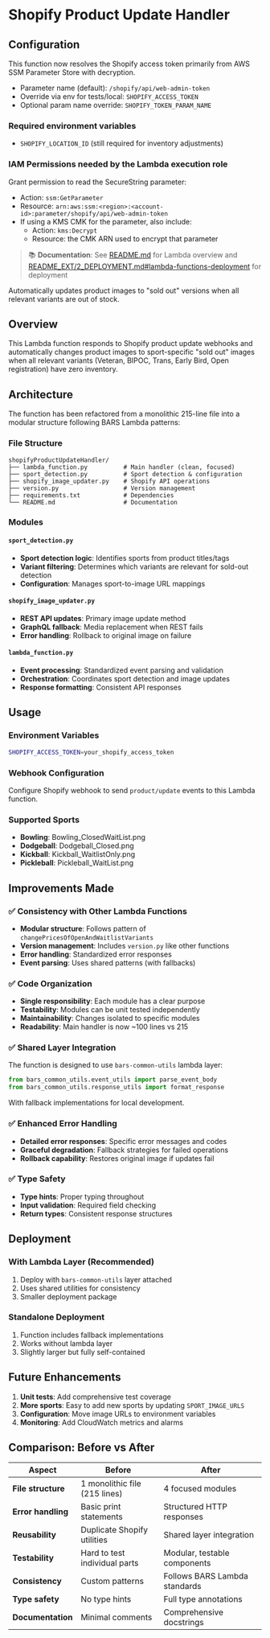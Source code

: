 # Shopify Product Update Handler

## Configuration

This function now resolves the Shopify access token primarily from AWS SSM Parameter Store with decryption.

- Parameter name (default): `/shopify/api/web-admin-token`
- Override via env for tests/local: `SHOPIFY_ACCESS_TOKEN`
- Optional param name override: `SHOPIFY_TOKEN_PARAM_NAME`

### Required environment variables

- `SHOPIFY_LOCATION_ID` (still required for inventory adjustments)

### IAM Permissions needed by the Lambda execution role

Grant permission to read the SecureString parameter:

- Action: `ssm:GetParameter`
- Resource: `arn:aws:ssm:<region>:<account-id>:parameter/shopify/api/web-admin-token`
- If using a KMS CMK for the parameter, also include:
  - Action: `kms:Decrypt`
  - Resource: the CMK ARN used to encrypt that parameter

> 📚 **Documentation**: See [README.md](../../README.md#lambda-functions) for Lambda overview and [README_EXT/2_DEPLOYMENT.md#lambda-functions-deployment](../../README_EXT/2_DEPLOYMENT.md#lambda-functions-deployment) for deployment

Automatically updates product images to "sold out" versions when all relevant variants are out of stock.

## Overview

This Lambda function responds to Shopify product update webhooks and automatically changes product images to sport-specific "sold out" images when all relevant variants (Veteran, BIPOC, Trans, Early Bird, Open registration) have zero inventory.

## Architecture

The function has been refactored from a monolithic 215-line file into a modular structure following BARS Lambda patterns:

### File Structure

```
shopifyProductUpdateHandler/
├── lambda_function.py          # Main handler (clean, focused)
├── sport_detection.py          # Sport detection & configuration
├── shopify_image_updater.py    # Shopify API operations
├── version.py                  # Version management
├── requirements.txt            # Dependencies
└── README.md                   # Documentation
```

### Modules

#### `sport_detection.py`
- **Sport detection logic**: Identifies sports from product titles/tags
- **Variant filtering**: Determines which variants are relevant for sold-out detection
- **Configuration**: Manages sport-to-image URL mappings

#### `shopify_image_updater.py`
- **REST API updates**: Primary image update method
- **GraphQL fallback**: Media replacement when REST fails
- **Error handling**: Rollback to original image on failure

#### `lambda_function.py`
- **Event processing**: Standardized event parsing and validation
- **Orchestration**: Coordinates sport detection and image updates
- **Response formatting**: Consistent API responses

## Usage

### Environment Variables

```bash
SHOPIFY_ACCESS_TOKEN=your_shopify_access_token
```

### Webhook Configuration

Configure Shopify webhook to send `product/update` events to this Lambda function.

### Supported Sports

- **Bowling**: Bowling_ClosedWaitList.png
- **Dodgeball**: Dodgeball_Closed.png
- **Kickball**: Kickball_WaitlistOnly.png
- **Pickleball**: Pickleball_WaitList.png

## Improvements Made

### ✅ Consistency with Other Lambda Functions

- **Modular structure**: Follows pattern of `changePricesOfOpenAndWaitlistVariants`
- **Version management**: Includes `version.py` like other functions
- **Error handling**: Standardized error responses
- **Event parsing**: Uses shared patterns (with fallbacks)

### ✅ Code Organization

- **Single responsibility**: Each module has a clear purpose
- **Testability**: Modules can be unit tested independently
- **Maintainability**: Changes isolated to specific modules
- **Readability**: Main handler is now ~100 lines vs 215

### ✅ Shared Layer Integration

The function is designed to use `bars-common-utils` lambda layer:

```python
from bars_common_utils.event_utils import parse_event_body
from bars_common_utils.response_utils import format_response
```

With fallback implementations for local development.

### ✅ Enhanced Error Handling

- **Detailed error responses**: Specific error messages and codes
- **Graceful degradation**: Fallback strategies for failed operations
- **Rollback capability**: Restores original image if updates fail

### ✅ Type Safety

- **Type hints**: Proper typing throughout
- **Input validation**: Required field checking
- **Return types**: Consistent response structures

## Deployment

### With Lambda Layer (Recommended)

1. Deploy with `bars-common-utils` layer attached
2. Uses shared utilities for consistency
3. Smaller deployment package

### Standalone Deployment

1. Function includes fallback implementations
2. Works without lambda layer
3. Slightly larger but fully self-contained

## Future Enhancements

1. **Unit tests**: Add comprehensive test coverage
2. **More sports**: Easy to add new sports by updating `SPORT_IMAGE_URLS`
3. **Configuration**: Move image URLs to environment variables
4. **Monitoring**: Add CloudWatch metrics and alarms

## Comparison: Before vs After

| Aspect | Before | After |
|--------|--------|--------|
| **File structure** | 1 monolithic file (215 lines) | 4 focused modules |
| **Error handling** | Basic print statements | Structured HTTP responses |
| **Reusability** | Duplicate Shopify utilities | Shared layer integration |
| **Testability** | Hard to test individual parts | Modular, testable components |
| **Consistency** | Custom patterns | Follows BARS Lambda standards |
| **Type safety** | No type hints | Full type annotations |
| **Documentation** | Minimal comments | Comprehensive docstrings |
